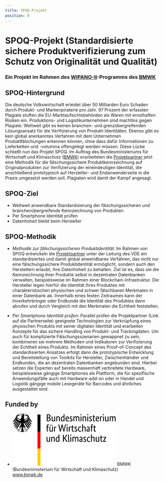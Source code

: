 ```yaml
---
title: SPOQ-Projekt
position: 0
---
```


# SPOQ-Projekt (Standardisierte sichere Produktverifizierung zum Schutz von Originalität und Qualität)

### Ein Projekt im Rahmen des [WIPANO-II](https://www.bmwk.de/Redaktion/DE/Publikationen/Technologie/wipano-wissens-und-technologietransfer-durch-patente-und-normen.html)-Programms des [BMWK](https://www.bmwk.de/Navigation/DE/Home/home.html) 


## SPOQ-Hintergrund
Die deutsche Volkswirtschaft erleidet über 50 Milliarden Euro Schaden durch Produkt- und Markenpiraterie pro Jahr. 97 Prozent der erfassten Plagiate stuften die EU-Marktaufsichtsbehörden als Waren mit ernsthaften Risiken ein. Produktions- und Logistikunternehmen sind machtlos gegen Plagiate: Weltweit gibt es keinen branchen- und grenzübergreifenden Lösungsansatz für die Verifizierung von Produkt-Identitäten. Ebenso gibt es kein global anerkanntes Verfahren mit dem Unternehmen Produktfälschungen erkennen können, ohne dass dafür Informationen zu Lieferketten und -volumina offengelegt werden müssen. Diese Lücke schließt nun das Projekt SPOQ.
Im Auftrag des Bundesministeriums für Wirtschaft und Klimaschutz ([BMWK](https://www.bmwk.de/Navigation/DE/Home/home.html)) erarbeiteten die [Projektpartner](https://www.google.com/search?q=todo) jetzt eine Methodik für die fälschungssichere Produktkennzeichnung auf Originalprodukten zur Verifizierung der eineindeutigen Identität, die anschließend prototypisch auf Hersteller- und Endanwenderseite in die Praxis umgesetzt werden soll. Plagiaten wird damit der Kampf angesagt.

## SPOQ-Ziel
- Weltweit anwendbare Standardisierung der fälschungssicheren und branchenübergreifende Kennzeichnung von Produkten
- Per Smartphone Identität prüfen
- Datenhoheit bleibt beim Hersteller

## SPOQ-Methodik
- *Methodik zur fälschungssicheren Produktidentität:* Im Rahmen von SPOQ entwickeln die [Projektpartner](https://www.google.com/search?q=todo) unter der Leitung des VDE ein standardisiertes und damit global anwendbares Verfahren, das nicht nur eine fälschungssichere Produktidentität ermöglicht, sondern auch den Herstellern erlaubt, ihre Datenhoheit zu behalten. Ziel ist es, dass sie die Kennzeichnung ihrer Produkte selbst in dezentralen Datenbanken verwalten, beispielsweise im Rahmen einer Blockchain-Infrastruktur. Die Hersteller legen hierfür die Identität ihres Produktes mit charakteristischen physischen und schwer fälschbaren Merkmalen in einer Datenbank ab. Innerhalb eines festen Zeitraumes kann der Inverkehrbringer oder Endkunde die Identität des Produktes dann abrufen und durch Vergleich mit den Merkmalen die Echtheit feststellen.

- *Per Smartphone Identität prüfen:* Parallel prüfen die Projektpartner (Link auf die Partnerseite) geeignete Technologien zur Verknüpfung eines physischen Produkts mit seiner digitalen Identität und erarbeiten Konzepte für das sichere Handling von Produkt- und Trackingdaten. Um auch für komplizierte Fälschungsszenarien gewappnet zu sein, kombinieren sie mehrere Methoden und Indikatoren zur Verifizierung der Echtheit eines Produkts. Im Rahmen eines Proof-of-Concept des standardisierten Ansatzes erfolgt dann die prototypische Entwicklung und Bereitstellung von Toolkits für Hersteller, Zwischenhändler und Endkunden, die an dezentralen Datenbanken angebunden sind. Hierbei setzen die Experten auf bereits massenhaft verbreitete Hardware, beispielsweise gängige Smartphones als Plattform, die für spezifische Anwendungsfälle auch mit Hardware-add-on oder in Handel und Logistik gängige mobile Lesegeräte für Barcodes und ähnliches ausgestattet sind. 


## Funded by
<ul class="partners">
    <li>
        <a href="https://www.bmwk.de/Navigation/DE/Home/home.html"><img src="./assets/images/bmwi_logo_de.svg" alt="Logo BMWK" /></a>
        BMWK<br>
        (Bundesministerium für Wirtschaft und Klimaschutz)<br>
        <a href="https://www.bmwk.de/Navigation/DE/Home/home.html">www.bmwk.de</a><br>
    </li>
</ul>